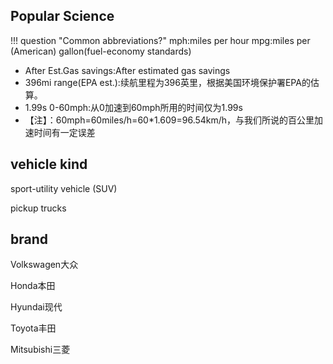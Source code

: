 ## Popular Science
!!! question "Common abbreviations?"
    mph:miles per hour
    mpg:miles per (American) gallon(fuel-economy standards)

- After Est.Gas savings:After estimated gas savings
- 396mi  range(EPA est.):续航里程为396英里，根据美国环境保护署EPA的估算。
- 1.99s  0-60mph:从0加速到60mph所用的时间仅为1.99s
- 【注】：60mph=60miles/h=60*1.609=96.54km/h，与我们所说的百公里加速时间有一定误差

## vehicle kind
sport-utility vehicle (SUV)

pickup trucks

## brand
Volkswagen大众

Honda本田

Hyundai现代

Toyota丰田

Mitsubishi三菱

